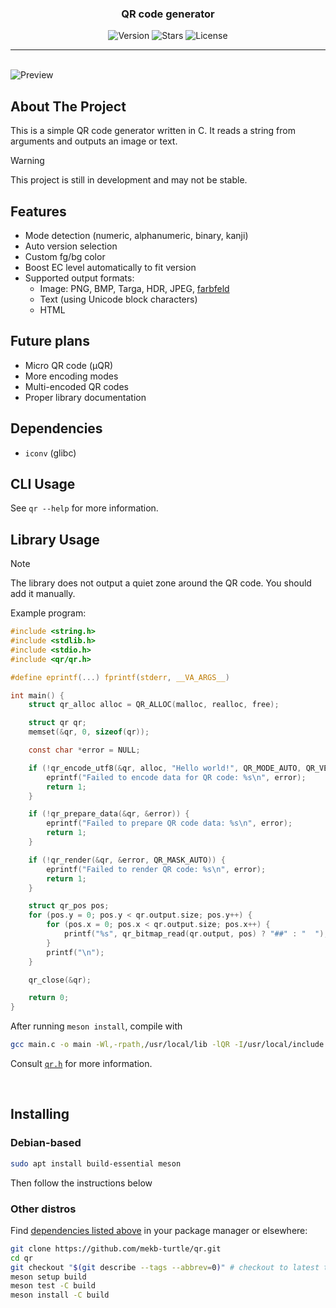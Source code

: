 <div align="center">
    <h3 align="center">QR code generator</h3>
    <img alt="Version" src="https://img.shields.io/github/v/release/mekb-turtle/qr?style=flat&logoColor=f5c2e7&labelColor=1e1e2e&color=f5c2e7" />
    <img alt="Stars" src="https://img.shields.io/github/stars/mekb-turtle/qr?style=flat&logoColor=f5c2e7&labelColor=1e1e2e&color=f5c2e7" />
    <img alt="License" src="https://img.shields.io/github/license/mekb-turtle/qr?style=flat&logoColor=f5c2e7&labelColor=1e1e2e&color=f5c2e7" />
</div>

---
<br/>

<img alt="Preview" src="assets/preview.png"/>

## About The Project
This is a simple QR code generator written in C. It reads a string from arguments and outputs an image or text.

> [!WARNING]
> This project is still in development and may not be stable.

## Features
- Mode detection (numeric, alphanumeric, binary, kanji)
- Auto version selection
- Custom fg/bg color
- Boost EC level automatically to fit version
- Supported output formats:
  - Image: PNG, BMP, Targa, HDR, JPEG, [farbfeld](https://tools.suckless.org/farbfeld/)
  - Text (using Unicode block characters)
  - HTML

## Future plans
- Micro QR code (μQR)
- More encoding modes
- Multi-encoded QR codes
- Proper library documentation

## Dependencies
- `iconv` (glibc)

## CLI Usage
See `qr --help` for more information.

## Library Usage
> [!NOTE]
> The library does not output a quiet zone around the QR code. You should add it manually.

Example program:
```c
#include <string.h>
#include <stdlib.h>
#include <stdio.h>
#include <qr/qr.h>

#define eprintf(...) fprintf(stderr, __VA_ARGS__)

int main() {
	struct qr_alloc alloc = QR_ALLOC(malloc, realloc, free);

	struct qr qr;
	memset(&qr, 0, sizeof(qr));

	const char *error = NULL;

	if (!qr_encode_utf8(&qr, alloc, "Hello world!", QR_MODE_AUTO, QR_VERSION_AUTO, QR_ECL_MEDIUM, &error)) {
		eprintf("Failed to encode data for QR code: %s\n", error);
		return 1;
	}

	if (!qr_prepare_data(&qr, &error)) {
		eprintf("Failed to prepare QR code data: %s\n", error);
		return 1;
	}

	if (!qr_render(&qr, &error, QR_MASK_AUTO)) {
		eprintf("Failed to render QR code: %s\n", error);
		return 1;
	}

	struct qr_pos pos;
	for (pos.y = 0; pos.y < qr.output.size; pos.y++) {
		for (pos.x = 0; pos.x < qr.output.size; pos.x++) {
			printf("%s", qr_bitmap_read(qr.output, pos) ? "##" : "  ");
		}
		printf("\n");
	}

	qr_close(&qr);

	return 0;
}
```
After running `meson install`, compile with 
```sh
gcc main.c -o main -Wl,-rpath,/usr/local/lib -lQR -I/usr/local/include
```

Consult [`qr.h`](src/libqr/qr.h) for more information.

<br />

## Installing
### Debian-based
```bash
sudo apt install build-essential meson
```
Then follow the instructions below

### Other distros
Find [dependencies listed above](#dependencies) in your package manager or elsewhere:

```bash
git clone https://github.com/mekb-turtle/qr.git
cd qr
git checkout "$(git describe --tags --abbrev=0)" # checkout to latest tag, omit for latest commit
meson setup build
meson test -C build
meson install -C build
```

